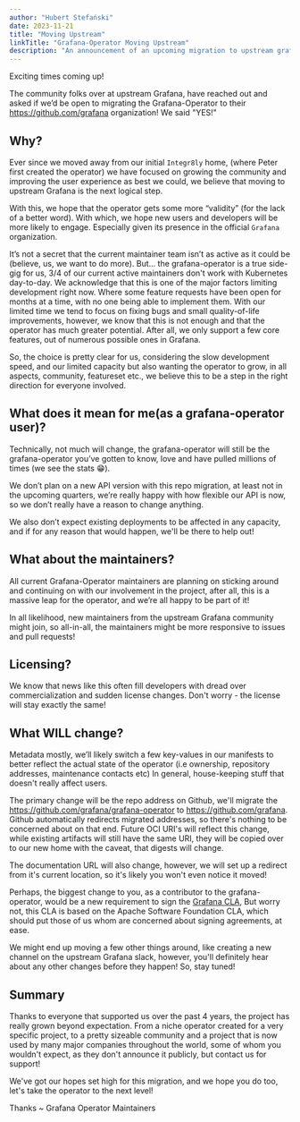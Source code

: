 ```yaml
---
author: "Hubert Stefański"
date: 2023-11-21
title: "Moving Upstream"
linkTitle: "Grafana-Operator Moving Upstream"
description: "An announcement of an upcoming migration to upstream grafana repositories"
---
```


Exciting times coming up!

The community folks over at upstream Grafana, have reached out and asked if we’d be open to migrating
the Grafana-Operator to their https://github.com/grafana organization! We said "YES!"

## Why?

Ever since we moved away from our initial `Integr8ly` home, (where Peter first created the operator) we have focused on
growing the community and improving the user experience as best we could, we believe that moving to upstream Grafana is
the next logical step.

With this, we hope that the operator gets some more “validity” (for the lack of a better word). With which, we hope new
users and developers will be more likely to engage. Especially given its presence in the official `Grafana`
organization.

It’s not a secret that the current maintainer team isn’t as active as it could be (believe, us, we want to do more).
But... the grafana-operator is a true side-gig for us, 3/4 of our current active maintainers don't work with Kubernetes
day-to-day. We acknowledge that this is one of the major factors limiting development right now. Where some feature
requests have been open for months at a time, with no one being able to implement them. With our limited time we tend to
focus on fixing bugs and small quality-of-life improvements, however, we know that this is not enough and that the
operator has much greater potential. After all, we only support a few core features, out of numerous possible ones in
Grafana.

So, the choice is pretty clear for us, considering the slow development speed, and our limited capacity but also wanting
the operator to grow, in all aspects, community, featureset etc., we believe this to be a step in the right direction
for everyone involved.

## What does it mean for me(as a grafana-operator user)?

Technically, not much will change, the grafana-operator will still be the grafana-operator you’ve gotten to know, love
and have pulled millions of times (we see the stats 😁).

We don’t plan on a new API version with this repo migration, at least not in the upcoming quarters, we’re really happy
with how flexible our API is now, so we don’t really have a reason to change anything.

We also don’t expect existing deployments to be affected in any capacity, and if for any reason that would happen, we'll
be there to help out!

## What about the maintainers?

All current Grafana-Operator maintainers are planning on sticking around and continuing on with our involvement in the
project, after all, this is a massive leap for the operator, and we’re all happy to be part of it!

In all likelihood, new maintainers from the upstream Grafana community might join, so all-in-all, the maintainers might
be more responsive to issues and pull requests!

## Licensing?

We know that news like this often fill developers with dread over commercialization and sudden license changes. Don't
worry - the license will stay exactly the same!

## What WILL change?

Metadata mostly, we’ll likely switch a few key-values in our manifests to better reflect the actual state of the
operator (i.e ownership, repository addresses, maintenance contacts etc)
In general, house-keeping stuff that doesn't really affect users.

The primary change will be the repo address on Github, we'll migrate
the https://github.com/grafana/grafana-operator to https://github.com/grafana.
Github automatically redirects migrated addresses, so there's nothing to be concerned about on that end.
Future OCI URI's will reflect this change, while existing artifacts will still have the same URI, they will be copied
over to our new home with the caveat, that digests will change.

The documentation URL will also change, however, we will set up a redirect from it's current location, so it's likely
you won't even notice it moved!

Perhaps, the biggest change to you, as a contributor to the grafana-operator, would be a new requirement to sign the
[Grafana CLA](https://grafana.com/docs/grafana/latest/developers/cla/), But worry not, this CLA is based on the
Apache Software Foundation CLA, which should put those of us whom are concerned about signing agreements, at ease.

We might end up moving a few other things around, like creating a new channel on the upstream Grafana slack, however,
you'll definitely hear about any other changes before they happen! So, stay tuned!

## Summary

Thanks to everyone that supported us over the past 4 years, the project has really grown beyond expectation. From a
niche operator created for a very specific project, to a pretty sizeable community and a project that is now used by
many major companies throughout the world, some of whom you wouldn't expect, as they don't announce it publicly, but
contact us for support!

We've got our hopes set high for this migration, and we hope you do too, let's take the operator to the next level!

Thanks ~ Grafana Operator Maintainers
